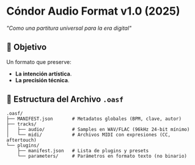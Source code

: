 # Cóndor Audio Format v1.0 (2025)
*"Como una partitura universal para la era digital"*

## 🎯 Objetivo
Un formato que preserve:
- **La intención artística**.
- **La precisión técnica**.

## 📁 Estructura del Archivo `.oasf`
```plaintext
.oasf/
├── MANIFEST.json       # Metadatos globales (BPM, clave, autor)
├── tracks/
│   ├── audio/          # Samples en WAV/FLAC (96kHz 24-bit mínimo)
│   └── midi/           # Archivos MIDI con expresiones (CC, aftertouch)
└── plugins/
    ├── manifest.json   # Lista de plugins y presets
    └── parameters/     # Parámetros en formato texto (no binario)